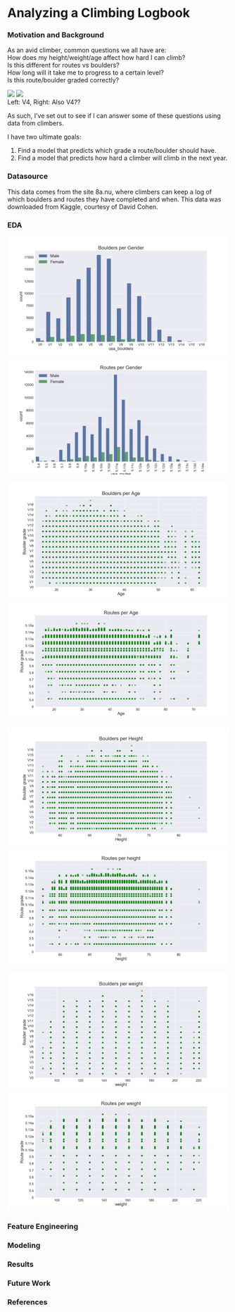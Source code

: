 # Analyzing a Climbing Logbook



### Motivation and Background

As an avid climber, common questions we all have are:  
How does my height/weight/age affect how hard I can climb?  
Is this different for routes vs boulders?  
How long will it take me to progress to a certain level?  
Is this route/boulder graded correctly?

<img src='images/IMG_0326.png' width=400> <img src='images/IMG_0292.png' width=400>  
Left: V4, Right: Also V4??

As such, I've set out to see if I can answer some of these questions using data from climbers.

I have two ultimate goals:
1. Find a model that predicts which grade a route/boulder should have.
2. Find a model that predicts how hard a climber will climb in the next year.

### Datasource

This data comes from the site 8a.nu, where climbers can keep a log of which boulders and routes they have completed and when. This data was downloaded from Kaggle, courtesy of David Cohen.

### EDA

<img src='images/boulders_per_gender.png'><br> <img src='images/routes_per_gender.png'>

<img src='images/boulders_per_age.png'> <img src='images/routes_per_age.png'>

<img src='images/boulders_per_height.png'> <img src='images/routes_per_height.png'>

<img src='images/boulders_per_weight.png'> <img src='images/routes_per_weight.png'>


### Feature Engineering

### Modeling

### Results

### Future Work

### References
